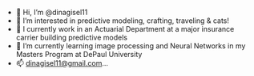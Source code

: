 - 👋 Hi, I’m @dinagisel11
- 👀 I’m interested in predictive modeling, crafting, traveling & cats!
- 💼 I currently work in an Actuarial Department at a major insurance carrier building predictive models
- 🌱 I’m currently learning image processing and Neural Networks in my Masters Program at DePaul University
- 📫 dinagisel11@gmail.com...

<!---
dinagisel11/dinagisel11 is a ✨ special ✨ repository because its `README.md` (this file) appears on your GitHub profile.
You can click the Preview link to take a look at your changes.
--->
